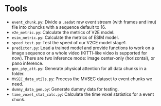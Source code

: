 # Tools

- `event_chunk.py`: Divide a `.aedat` raw event stream (with frames and imu) file into chuncks with a sequence default to 16.
- `v2e_metric.py`: Calculate the metrics of V2E model.
- `esim_metric.py`: Calculate the metrics of ESIM model.
- `speed_test.py`: Test the speed of our V2CE model stage1.
- `predictor.py`: Load a trained model and provide functions to work on a image sequence or a whole video (KITTI-like video is supported for now). There are two inference mode: image center-only (horizontal), or pano inference.
- `gen_phy_att.py`: Generate physical attention for all data chunks in a folder.
- `MVSEC_data_utils.py`: Process the MVSEC dataset to event chunks we need.
- `dummy_data_gen.py`: Generate dummy data for testing.
- `time_voxel_stat_calc.py`: Calculate the time voxel statistics for a event chunk.
